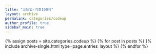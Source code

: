 ```yaml
---
title: "코드업-기초100제"
layout: archive
permalink: categories/codeup
author_profile: true
sidebar_main: true
---
```


{% assign posts = site.categories.codeup %}
{% for post in posts %} {% include archive-single.html type=page.entries_layout %} {% endfor %}

